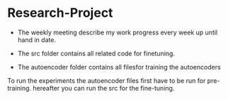# Research-Project

* The weekly meeting describe my work progress every week up until hand in date. 


* The src folder contains all related code for finetuning. 


* The autoencoder folder contains all filesfor training the autoencoders

To run the experiments the autoencoder files first have to be run for pre-training. 
hereafter you can run the src for the fine-tuning. 
